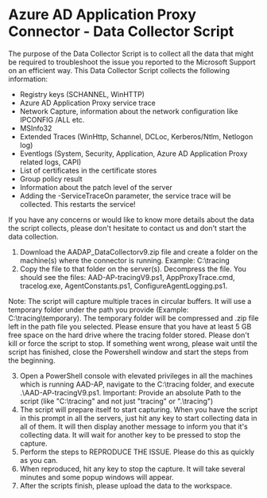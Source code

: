 # Azure AD Application Proxy Connector - Data Collector Script

The purpose of the Data Collector Script is to collect all the data that might be required to troubleshoot the issue you reported to the Microsoft Support on an efficient way. This Data Collector Script collects the following information:

- Registry keys (SCHANNEL, WinHTTP)
- Azure AD Application Proxy service trace
- Network Capture, information about the network configuration like IPCONFIG /ALL etc.
- MSInfo32
- Extended Traces (WinHttp, Schannel, DCLoc, Kerberos/Ntlm, Netlogon log)
- Eventlogs (System, Security, Application, Azure AD Application Proxy related logs, CAPI)
- List of certificates in the certificate stores
- Group policy result
- Information about the patch level of the server
- Adding the -ServiceTraceOn parameter, the service trace will be collected. This restarts the service!

If you have any concerns or would like to know more details about the data the script collects, please don't hesitate to contact us and don't start the data collection.

1. Download the AADAP_DataCollectorv9.zip file and create a folder on the machine(s) where the connector is running. Example: C:\tracing
2. Copy the file to that folder on the server(s). Decompress the file. You should see the files: AAD-AP-tracingV9.ps1, AppProxyTrace.cmd, tracelog.exe, AgentConstants.ps1,   ConfigureAgentLogging.ps1.

Note: The script will capture multiple traces in circular buffers. It will use a temporary folder under the path you provide (Example: C:\tracing\temporary). The temporary folder will be compressed and .zip file left in the path file you selected. Please ensure that you have at least 5 GB free space on the hard drive where the tracing folder stored. Please don't kill or force the script to stop. If something went wrong, please wait until the script has finished, close the Powershell window and start the steps from the beginning.

3. Open a PowerShell console with elevated privileges in all the machines which is running AAD-AP, navigate to the C:\tracing folder, and execute .\AAD-AP-tracingV9.ps1. Important: Provide an absolute Path to the script (like "C:\tracing" and not just "tracing" or ".\tracing")
4. The script will prepare itself to start capturing. When you have the script in this prompt in all the servers, just hit any key to start collecting data in all of them. It will then display another message to inform you that it's collecting data. It will wait for another key to be pressed to stop the capture.
5. Perform the steps to REPRODUCE THE ISSUE. Please do this as quickly as you can.
6. When reproduced, hit any key to stop the capture. It will take several minutes and some popup windows will appear.
7. After the scripts finish, please upload the data to the workspace.
